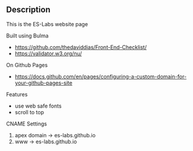 ## Description

This is the ES-Labs website page

Built using Bulma

- https://github.com/thedaviddias/Front-End-Checklist/
- https://validator.w3.org/nu/

On Github Pages
- https://docs.github.com/en/pages/configuring-a-custom-domain-for-your-github-pages-site

Features
- use web safe fonts
- scroll to top

CNAME Settings
1. apex domain -> es-labs.github.io
2. www -> es-labs.github.io
